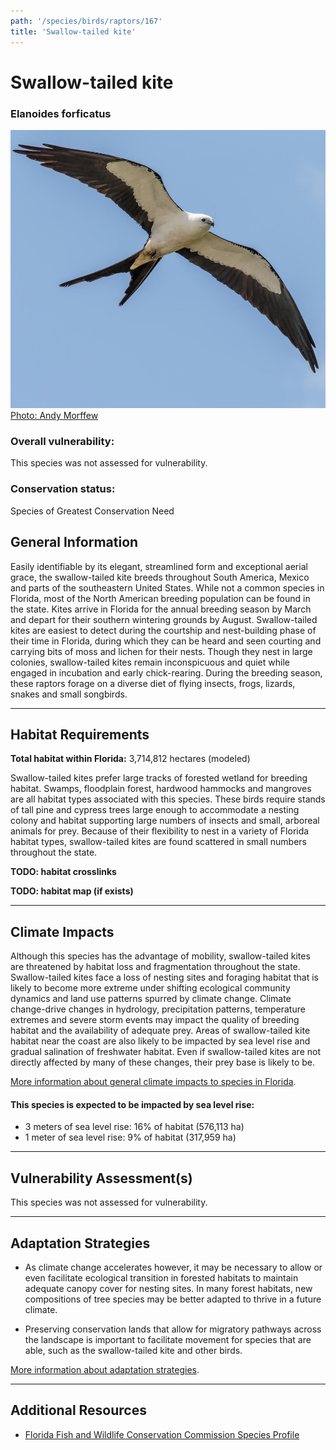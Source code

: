 ```yaml
---
path: '/species/birds/raptors/167'
title: 'Swallow-tailed kite'
---
```


# Swallow-tailed kite

### Elanoides forficatus

<div id="TopSection">

<div class="header-photo"><img src="167.jpg" alt="Photo for Swallow-tailed kite"/>
<figcaption><a href="https://commons.wikimedia.org/w/index.php?curid=61980332" target="_blank" rel="noopener noreferrer">Photo: Andy Morffew</a></figcaption></div>

<div>

### Overall vulnerability:

This species was not assessed for vulnerability.

### Conservation status:

Species of Greatest Conservation Need

</div>
</div>

## General Information

Easily identifiable by its elegant, streamlined form and exceptional aerial grace, the swallow-tailed kite breeds throughout South America, Mexico and parts of the southeastern United States.  While not a common species in Florida, most of the North American breeding population can be found in the state.  Kites arrive in Florida for the annual breeding season by March and depart for their southern wintering grounds by August.  Swallow-tailed kites are easiest to detect during the courtship and nest-building phase of their time in Florida, during which they can be heard and seen courting and carrying bits of moss and lichen for their nests. Though they nest in large colonies, swallow-tailed kites remain inconspicuous and quiet while engaged in incubation and early chick-rearing.  During the breeding season, these raptors forage on a diverse diet of flying insects, frogs, lizards, snakes and small songbirds.

<hr />

## Habitat Requirements

**Total habitat within Florida:** 3,714,812 hectares (modeled)

Swallow-tailed kites prefer large tracks of forested wetland for breeding habitat.  Swamps, floodplain forest, hardwood hammocks and mangroves are all habitat types associated with this species.  These birds require stands of tall pine and cypress trees large enough to accommodate a nesting colony and habitat supporting large numbers of insects and small, arboreal animals for prey.  Because of their flexibility to nest in a variety of Florida habitat types, swallow-tailed kites are found scattered in small numbers throughout the state.

**TODO: habitat crosslinks**

**TODO: habitat map (if exists)**

<hr />

## Climate Impacts

Although this species has the advantage of mobility, swallow-tailed kites are threatened by habitat loss and fragmentation throughout the state.  Swallow-tailed kites face a loss of nesting sites and foraging habitat that is likely to become more extreme under shifting ecological community dynamics and land use patterns spurred by climate change.  Climate change-drive changes in hydrology, precipitation patterns, temperature extremes and severe storm events may impact the quality of breeding habitat and the availability of adequate prey.  Areas of swallow-tailed kite habitat near the coast are also likely to be impacted by sea level rise and gradual salination of freshwater habitat.  Even if swallow-tailed kites are not directly affected by many of these changes, their prey base is likely to be.

[More information about general climate impacts to species in Florida](/impacts/species).


#### This species is expected to be impacted by sea level rise:

- 3 meters of sea level rise: 16% of habitat (576,113 ha)
- 1 meter of sea level rise: 9% of habitat (317,959 ha)
    

<hr />

## Vulnerability Assessment(s)

This species was not assessed for vulnerability.

<hr />

## Adaptation Strategies

- As climate change accelerates however, it may be necessary to allow or even facilitate ecological transition in forested habitats to maintain adequate canopy cover for nesting sites.  In many forest habitats, new compositions of tree species may be better adapted to thrive in a future climate.

- Preserving conservation lands that allow for migratory pathways across the landscape is important to facilitate movement for species that are able, such as the swallow-tailed kite and other birds.

[More information about adaptation strategies](/strategies).

<hr />


## Additional Resources

- [Florida Fish and Wildlife Conservation Commission Species Profile](https://myfwc.com/wildlifehabitats/profiles/birds/raptors-and-vultures/swallow-tailed-kite/)
